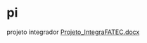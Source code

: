 # pi
 projeto integrador
[Projeto_IntegraFATEC.docx](https://github.com/user-attachments/files/15873467/Projeto_IntegraFATEC.1.docx)
